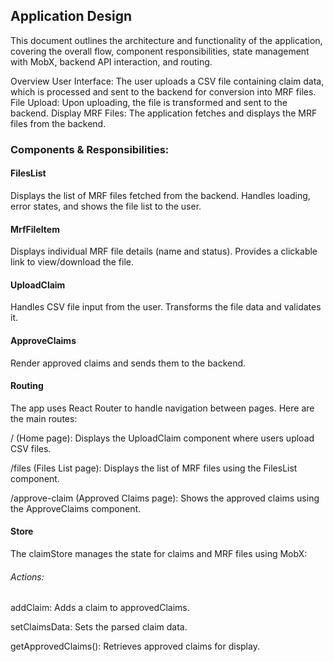 ## Application Design

This document outlines the architecture and functionality of the application, covering the overall flow, component responsibilities, state management with MobX, backend API interaction, and routing.

Overview
User Interface: The user uploads a CSV file containing claim data, which is processed and sent to the backend for conversion into MRF files.
File Upload: Upon uploading, the file is transformed and sent to the backend.
Display MRF Files: The application fetches and displays the MRF files from the backend.

### Components & Responsibilities:

#### FilesList

Displays the list of MRF files fetched from the backend.
Handles loading, error states, and shows the file list to the user.

#### MrfFileItem

Displays individual MRF file details (name and status).
Provides a clickable link to view/download the file.

#### UploadClaim

Handles CSV file input from the user.
Transforms the file data and validates it.

#### ApproveClaims

Render approved claims and sends them to the backend.

#### Routing

The app uses React Router to handle navigation between pages. Here are the main routes:

/ (Home page): Displays the UploadClaim component where users upload CSV files.

/files (Files List page): Displays the list of MRF files using the FilesList component.

/approve-claim (Approved Claims page): Shows the approved claims using the ApproveClaims component.

#### Store

The claimStore manages the state for claims and MRF files using MobX:

###### Actions:
addClaim: Adds a claim to approvedClaims.

setClaimsData: Sets the parsed claim data.

getApprovedClaims(): Retrieves approved claims for display.